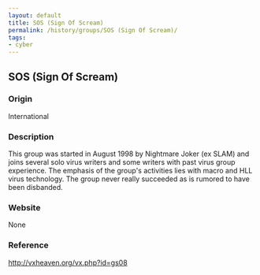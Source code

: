 ```yaml
---
layout: default
title: SOS (Sign Of Scream)
permalink: /history/groups/SOS (Sign Of Scream)/
tags:
- cyber
---
```


## SOS (Sign Of Scream)

### Origin
International

### Description
This group was started in August 1998 by Nightmare Joker (ex SLAM) and joins several solo virus writers and some writers with past virus group experience. The emphasis of the group's activities lies with macro and HLL virus technology. The group never really succeeded as is rumored to have been disbanded.

### Website
None

### Reference
http://vxheaven.org/vx.php?id=gs08
